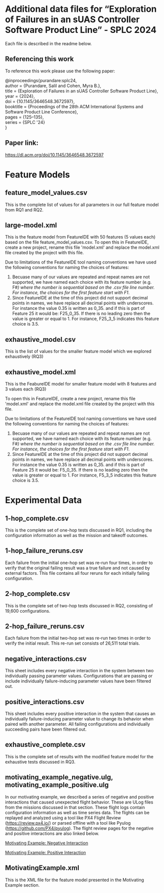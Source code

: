 
# Additional data files for “Exploration of Failures in an sUAS Controller Software Product Line” - SPLC 2024

Each file is described in the readme below.

## Referencing this work
To reference this work please use the following paper:

@inproceedings{purandare:splc24,\
author = {Purandare, Salil and Cohen, Myra B.},\
title = {Exploration of Failures in an sUAS Controller Software Product Line},\
year = {2024},\
doi = {10.1145/3646548.3672597},\
booktitle = {Proceedings of the 28th ACM International Systems and Software Product Line Conference},\
pages = {125–135},\
series = {SPLC '24}\
}

## Paper link:  

https://dl.acm.org/doi/10.1145/3646548.3672597

# Feature Models

## feature_model_values.csv

This is the complete list of values for all parameters in our full feature model from RQ1 and RQ2. 
## large-model.xml
This is the feature model from FeatureIDE with 50 features (5 values each) based on the file feature_model_values.csv.
To open this in FeatureIDE, create a new project, rename this file 'model.xml' and replace the model.xml file created by the project with this file.

Due to limitations of the FeatureIDE tool naming conventions we have used the following conventions for naming the choices of features:
1. Becuase many of our values are repeated and repeat names are not supported, we have named each choice with its feature number (e.g. F#_) where the number is sequential based on the .csv file line number. For instance, the choices for the first feature start with F1_.
2. Since FeatureIDE at the time of this project did not support decimal points in names, we have replace all decimal points with underscores. For instance the value 0.35 is written as 0_35.  and if this is part of Feature 25 it would be: F25_0_35.  If there is no leading zero then the value is greater or equal to 1. For instance, F25_3_5 indicates this feature choice is 3.5.

## exhaustive_model.csv
This is the list of values for the smaller feature model which we explored exhaustively (RQ3)

## exhaustive_model.xml
This is the FeabureIDE model for smaller feature model with 8 features and 3 values each (RQ3)

To open this in FeatureIDE, create a new project, rename this file 'model.xml' and replace the model.xml file created by the project with this file.

Due to limitations of the FeatureIDE tool naming conventions we have used the following conventions for naming the choices of features:
1. Becuase many of our values are repeated and repeat names are not supported, we have named each choice with its feature number (e.g. F#_) where the number is sequential based on the .csv file line number. For instance, the choices for the first feature start with F1_.
2. Since FeatureIDE at the time of this project did not support decimal points in names, we have replace all decimal points with underscores. For instance the value 0.35 is written as 0_35.  and if this is part of Feature 25 it would be: F5_0_35.  If there is no leading zero then the value is greater or equal to 1. For instance, F5_3_5 indicates this feature choice is 3.5.

# Experimental Data
## 1-hop_complete.csv

This is the complete set of one-hop tests discussed in RQ1, including the configuration information as well as the mission and takeoff outcomes. 

## 1-hop_failure_reruns.csv

Each failure from the initial one-hop set was re-run four times, in order to verify that the original failing result was a true failure and not caused by external factors. This file contains all four reruns for each initially failing configuration. 

## 2-hop_complete.csv

This is the complete set of two-hop tests discussed in RQ2, consisting of 19,600 configurations. 

## 2-hop_failure_reruns.csv

Each failure from the initial two-hop set was re-run two times in order to verify the initial result. This re-run set consists of 26,511 total trials. 

## negative_interactions.csv

This sheet includes every negative interaction in the system between two individually passing parameter values. Configurations that are passing or include individually failure-inducing parameter values have been filtered out. 

## positive_interactions.csv

This sheet includes every positive interaction in the system that causes an individually failure-inducing parameter value to change its behavior when paired with another parameter. All failing configurations and individually succeeding pairs have been filtered out. 

## exhaustive_complete.csv

This is the complete set of results with the modified feature model for the exhaustive tests discussed in RQ3. 

## motivating_example_negative.ulg, motivating_example_positive.ulg

In our motivating example, we described a series of negative and positive interactions that caused unexpected flight behavior. These are ULog files from the missions discussed in that section. These flight logs contain configuration information as well as time series data. The flights can be replayed and analyzed using a tool like PX4 Flight Review (https://review.px4.io/) or parsed offline with a tool like Pyulog (https://github.com/PX4/pyulog). The flight review pages for the negative and positive interactions are also linked below. 

[Motivating Example: Negative Interaction](https://review.px4.io/plot_app?log=7b4efbff-fe4d-48b3-855d-34797ed27e8c "negative")

[Motivating Example: Positive Interaction](https://review.px4.io/plot_app?log=3c8ac916-5cf8-45e8-9c35-bc1736d7a0bc "positive")

## MotivatingExample.xml

This is the XML file for the feature model presented in the Motivating Example section. 
